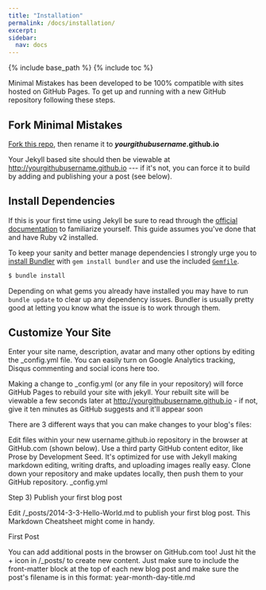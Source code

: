 ```yaml
---
title: "Installation"
permalink: /docs/installation/
excerpt:
sidebar:
  nav: docs
---
```


{% include base_path %}
{% include toc %}

Minimal Mistakes has been developed to be 100% compatible with sites hosted on GitHub Pages. To get up and running with a new GitHub repository following these steps.

## Fork Minimal Mistakes

[Fork this repo](https://github.com/mmistakes/minimal-mistakes/fork), then rename it to **_yourgithubusername_.github.io**

Your Jekyll based site should then be viewable at <http://yourgithubusername.github.io> --- if it's not, you can force it to build by adding and publishing your a post (see below).

## Install Dependencies

If this is your first time using Jekyll be sure to read through the [official documentation](https://jekyllrb.com/docs/home/) to familiarize yourself. This guide assumes you've done that and have Ruby v2 installed.

To keep your sanity and better manage dependencies I strongly urge you to [install Bundler](http://bundler.io/) with `gem install bundler` and use the included [`Gemfile`](https://github.com/mmistakes/minimal-mistakes/blob/master/Gemfile).

```bash
$ bundle install
```

Depending on what gems you already have installed you may have to run `bundle update` to clear up any dependency issues. Bundler is usually pretty good at letting you know what the issue is to work through them.

## Customize Your Site

Enter your site name, description, avatar and many other options by editing the _config.yml file. You can easily turn on Google Analytics tracking, Disqus commenting and social icons here too.

Making a change to _config.yml (or any file in your repository) will force GitHub Pages to rebuild your site with jekyll. Your rebuilt site will be viewable a few seconds later at http://yourgithubusername.github.io - if not, give it ten minutes as GitHub suggests and it'll appear soon

There are 3 different ways that you can make changes to your blog's files:

Edit files within your new username.github.io repository in the browser at GitHub.com (shown below).
Use a third party GitHub content editor, like Prose by Development Seed. It's optimized for use with Jekyll making markdown editing, writing drafts, and uploading images really easy.
Clone down your repository and make updates locally, then push them to your GitHub repository.
_config.yml

Step 3) Publish your first blog post

Edit /_posts/2014-3-3-Hello-World.md to publish your first blog post. This Markdown Cheatsheet might come in handy.

First Post

You can add additional posts in the browser on GitHub.com too! Just hit the + icon in /_posts/ to create new content. Just make sure to include the front-matter block at the top of each new blog post and make sure the post's filename is in this format: year-month-day-title.md